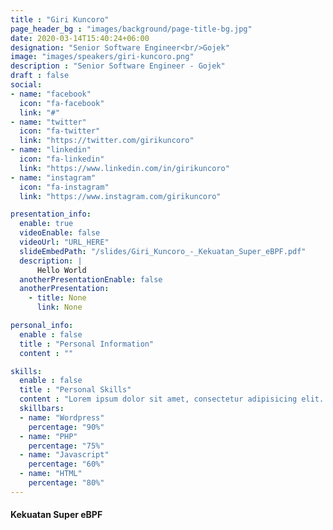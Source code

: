 ```yaml
---
title : "Giri Kuncoro"
page_header_bg : "images/background/page-title-bg.jpg"
date: 2020-03-14T15:40:24+06:00
designation: "Senior Software Engineer<br/>Gojek"
image: "images/speakers/giri-kuncoro.png"
description : "Senior Software Engineer - Gojek"
draft : false
social:
- name: "facebook"
  icon: "fa-facebook"
  link: "#"
- name: "twitter"
  icon: "fa-twitter"
  link: "https://twitter.com/girikuncoro"
- name: "linkedin"
  icon: "fa-linkedin"
  link: "https://www.linkedin.com/in/girikuncoro"
- name: "instagram"
  icon: "fa-instagram"
  link: "https://www.instagram.com/girikuncoro"

presentation_info:
  enable: true
  videoEnable: false
  videoUrl: "URL_HERE"
  slideEmbedPath: "/slides/Giri_Kuncoro_-_Kekuatan_Super_eBPF.pdf"
  description: |
      Hello World
  anotherPresentationEnable: false
  anotherPresentation:
    - title: None
      link: None

personal_info:
  enable : false
  title : "Personal Information"
  content : ""

skills:
  enable : false
  title : "Personal Skills"
  content : "Lorem ipsum dolor sit amet, consectetur adipisicing elit. Excepturi explicabo suscipit deleniti voluptatum quos nostrum iure doloremque."
  skillbars:
  - name: "Wordpress"
    percentage: "90%"
  - name: "PHP"
    percentage: "75%"
  - name: "Javascript"
    percentage: "60%"
  - name: "HTML"
    percentage: "80%"
---
```

#### Kekuatan Super eBPF
